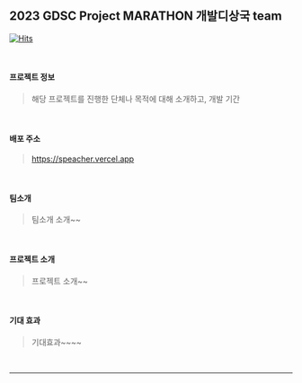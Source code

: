 ## 2023 GDSC Project MARATHON 개발디상국 team

[![Hits](https://hits.seeyoufarm.com/api/count/incr/badge.svg?url=https%3A%2F%2Fgithub.com%2FSpeacher&count_bg=%2379C83D&title_bg=%23555555&icon=&icon_color=%23E7E7E7&title=hits&edge_flat=false)](https://hits.seeyoufarm.com)

<br>

#### 프로젝트 정보
> 해당 프로젝트를 진행한 단체나 목적에 대해 소개하고, 개발 기간

<br>

#### 배포 주소
> https://speacher.vercel.app

<br>

#### 팀소개
> 팀소개 소개~~
<br>

#### 프로젝트 소개
> 프로젝트 소개~~
<br>

#### **기대 효과**
> 기대효과~~~~

<br>



<hr>

